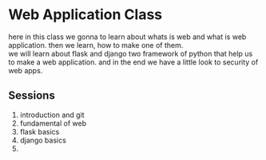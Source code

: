 # Web Application Class
here in this class we gonna to learn about whats is web and what is web application. then we learn, how to make one of them.
</br> we will learn about flask and django two framework of python that help us to make a web application. and in the end we have a little look to security of web apps.

## Sessions
1) introduction and git
2) fundamental of web
3) flask basics
4) django basics
5) 